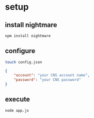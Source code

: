 # setup
## install nightmare
```bash
npm install nightmare
```

## configure
```bash
touch config.json
```
```json
{
    "account": "your CNS account name",
    "password": "your CNS password"
}
```

## execute
```bash
node app.js
```
